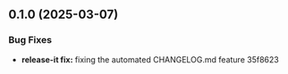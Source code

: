 ## 0.1.0 (2025-03-07)

### Bug Fixes

* **release-it fix:** fixing the automated CHANGELOG.md feature 35f8623
